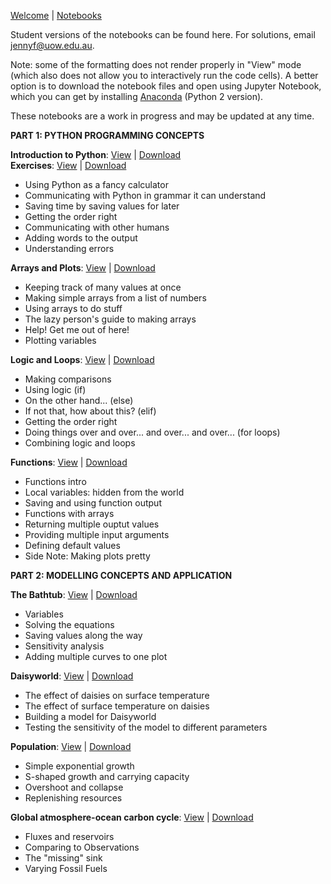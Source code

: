 [Welcome](../README.md) | [Notebooks](notebook-list.md)

Student versions of the notebooks can be found here. For solutions, email jennyf@uow.edu.au.

Note: some of the formatting does not render properly in "View" mode (which also does not allow you to interactively run the code cells). A better option is to download the notebook files and open using Jupyter Notebook, which you can get by installing [Anaconda](https://www.anaconda.com/download/) (Python 2 version).

These notebooks are a work in progress and may be updated at any time.

**PART 1: PYTHON PROGRAMMING CONCEPTS**

**Introduction to Python**:   [View](http://nbviewer.jupyter.org/github/jennyfisher/computing-modelling-earthsci/blob/master/notebooks/Week2_Intro-to-Python.ipynb) |  [Download](Week2_Intro-to-Python.ipynb) <br>
**Exercises**: [View](http://nbviewer.jupyter.org/github/jennyfisher/computing-modelling-earthsci/blob/master/notebooks/Week2_Exercises.ipynb) |  [Download](Week2_Exercises.ipynb)
- Using Python as a fancy calculator
- Communicating with Python in grammar it can understand
- Saving time by saving values for later
- Getting the order right
- Communicating with other humans
- Adding words to the output
- Understanding errors

**Arrays and Plots**: [View](http://nbviewer.jupyter.org/github/jennyfisher/computing-modelling-earthsci/blob/master/notebooks/Week3_Arrays-Plots.ipynb) |  [Download](Week3_Arrays-Plots.ipynb)
- Keeping track of many values at once
- Making simple arrays from a list of numbers
- Using arrays to do stuff
- The lazy person's guide to making arrays
- Help! Get me out of here!
- Plotting variables

**Logic and Loops**: [View](http://nbviewer.jupyter.org/github/jennyfisher/computing-modelling-earthsci/blob/master/notebooks/Week4_Logic-Loops.ipynb) |  [Download](Week4_Logic-Loops.ipynb)
- Making comparisons
- Using logic (if)
- On the other hand... (else)
- If not that, how about this? (elif)
- Getting the order right
- Doing things over and over... and over... and over... (for loops)
- Combining logic and loops

**Functions**: [View](http://nbviewer.jupyter.org/github/jennyfisher/computing-modelling-earthsci/blob/master/notebooks/Week5_Functions.ipynb ) |  [Download](Week5_Functions.ipynb)
- Functions intro
- Local variables: hidden from the world
- Saving and using function output
- Functions with arrays
- Returning multiple ouptut values
- Providing multiple input arguments
- Defining default values
- Side Note: Making plots pretty

**PART 2: MODELLING CONCEPTS AND APPLICATION** 

**The Bathtub**: [View](http://nbviewer.jupyter.org/github/jennyfisher/computing-modelling-earthsci/blob/master/notebooks/Week6_TheBathtub.ipynb) |  [Download](Week6_TheBathtub.ipynb)
- Variables
- Solving the equations
- Saving values along the way
- Sensitivity analysis
- Adding multiple curves to one plot

**Daisyworld**: [View](http://nbviewer.jupyter.org/github/jennyfisher/computing-modelling-earthsci/blob/master/notebooks/Week7_Daisyworld.ipynb) |  [Download](Week7_Daisyworld.ipynb)
- The effect of daisies on surface temperature
- The effect of surface temperature on daisies
- Building a model for Daisyworld
- Testing the sensitivity of the model to different parameters

**Population**: [View](http://nbviewer.jupyter.org/github/jennyfisher/computing-modelling-earthsci/blob/master/notebooks/Week8_Population-Model.ipynb) |  [Download](Week8_Population-Model.ipynb)
- Simple exponential growth
- S-shaped growth and carrying capacity
- Overshoot and collapse
- Replenishing resources

**Global atmosphere-ocean carbon cycle**: [View](http://nbviewer.jupyter.org/github/jennyfisher/computing-modelling-earthsci/blob/master/notebooks/Week9_Carbon-Cycle.ipynb) |  [Download](Week9_Carbon-Cycle.ipynb)
- Fluxes and reservoirs
- Comparing to Observations
- The "missing" sink
- Varying Fossil Fuels
